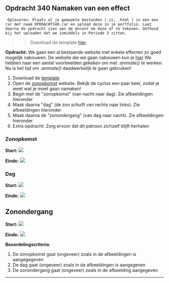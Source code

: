 ## Opdracht 340 Namaken van een effect

`` Opleveren: Plaats al je gemaakte bestanden (.js, .html ) in een een rar met naam OPDRACHT340.rar en upload deze in je portfolio. Laat daarna de opdracht zien aan de docent om deze af te tekenen. Onthoud bij het uploaden dat we inmiddels in Periode 3 zitten.``

>> Download de template <a href="https://elo.kw1c.nl/CMS/Studie/811%20ICT-Academie/811%20VakkenInhoud/%5BB.16%20JAV%5D%20Javascript/25187%20%C2%A0%20Applicatie-%20en%20mediaontwikkelaar/Periode%2003/Productie/03.%20Scripts/Huiswerkopdrachten/Opdracht%20340.zip" target="_blank">hier</a>


**Opdracht:**
We gaan een al bestaande website met enkele effecten zo goed mogelijk nabouwen. De website die we gaan nabouwen kun je <a href="https://elo.kw1c.nl/CMS/Studie/811%20ICT-Academie/811%20VakkenInhoud/[B.16%20JAV]%20Javascript/25187%20%C2%A0%20Applicatie-%20en%20mediaontwikkelaar/Periode%2003/Productie/03.%20Scripts/Huiswerkopdrachten/zonopgang/zonopkomst.html" target="_blank">hier</a>
We hebben naar een aantal voorbeelden gekeken om met *.animate()* te werken. Nu is het tijd om *.animate()* daadwerkelijk te gaan gebruiken!


1. Download de <a href="https://elo.kw1c.nl/CMS/Studie/811%20ICT-Academie/811%20VakkenInhoud/%5BB.16%20JAV%5D%20Javascript/25187%20%C2%A0%20Applicatie-%20en%20mediaontwikkelaar/Periode%2003/Productie/03.%20Scripts/Huiswerkopdrachten/Opdracht%20340.zip" target="blank">template</a>
2. Open de <a href="https://elo.kw1c.nl/CMS/Studie/811%20ICT-Academie/811%20VakkenInhoud/[B.16%20JAV]%20Javascript/25187%20%C2%A0%20Applicatie-%20en%20mediaontwikkelaar/Periode%2003/Productie/03.%20Scripts/Huiswerkopdrachten/zonopgang/zonopkomst.html" target="_blank">zonopkomst</a> website. Bekijk de cyclus een paar keer, zodat je weet wat je moet gaan namaken!
3. Begin met de "zonopkomst" (van nacht naar dag). Zie afbeeldingen hieronder
4. Maak daarna "dag" (de zon schuift van rechts naar links). Zie afbeeldingen hieronder
5. Maak daarna de "zonondergang" (van dag naar nacht). Zie afbeeldingen hieronder
6. Extra opdracht: Zorg ervoor dat dit patroon zichzelf blijft herhalen

### Zonopkomst
**Start:**
<img src="https://raw.githubusercontent.com/ictacademiekw1c/opdrachten-repository/master/javascript/p3/productie/Afbeeldingen/340-1.png">

**Einde:**
<img src="https://raw.githubusercontent.com/ictacademiekw1c/opdrachten-repository/master/javascript/p3/productie/Afbeeldingen/340-2.png">


### Dag
**Start:**
<img src="https://raw.githubusercontent.com/ictacademiekw1c/opdrachten-repository/master/javascript/p3/productie/Afbeeldingen/340-2.png">

**Einde:**
<img src="https://raw.githubusercontent.com/ictacademiekw1c/opdrachten-repository/master/javascript/p3/productie/Afbeeldingen/340-3.png">


## Zonondergang
**Start:**
<img src="https://raw.githubusercontent.com/ictacademiekw1c/opdrachten-repository/master/javascript/p3/productie/Afbeeldingen/340-3.png">

**Einde:**
<img src="https://raw.githubusercontent.com/ictacademiekw1c/opdrachten-repository/master/javascript/p3/productie/Afbeeldingen/340-1.png">



**Beoordelingscriteria**:
1. De zonopkomst gaat (ongeveer) zoals in de afbeeldingen is aangegegeven
2. De dag gaat (ongeveer) zoals in de afbeeldingen is aangegeven
3. De zonondergang gaat (ongeveer) zoals in de afbeelding aangegeven

---